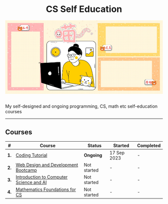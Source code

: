 <div align="center">
  <h1>CS Self Education</h1>
  <img src="banner.jpg" align="center"/>
  <br/><br/>
</div>

My self-designed and ongoing programming, CS, math etc self-education courses

---

## Courses

| # | Course | Status | Started | Completed |
| ----------- | ----------- | ----------- | ----------- | ----------- |
| **1.** | [Coding Tutorial](https://github.com/abeerration/Coding-Tutorial) | **Ongoing** | 17 Sep 2023 | - |
| **2.** | [Web Design and Development Bootcamp](https://github.com/abeerration/Web-Design-Development-Bootcamp) | Not started | - | - |
| **3.** | [Introduction to Computer Science and AI]() | Not started | - | - |
| **4.** | [Mathematics Foundations for CS]() | Not started | - | - |
